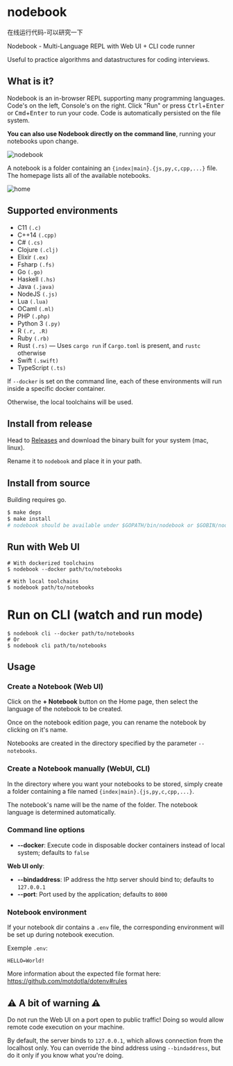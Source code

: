 # nodebook

在线运行代码-可以研究一下


Nodebook - Multi-Language REPL with Web UI + CLI code runner

Useful to practice algorithms and datastructures for coding interviews.

## What is it?

Nodebook is an in-browser REPL supporting many programming languages. Code's on the left, Console's on the right. Click "Run" or press <kbd>Ctrl</kbd>+<kbd>Enter</kbd> or <kbd>Cmd</kbd>+<kbd>Enter</kbd> to run your code.
Code is automatically persisted on the file system.

**You can also use Nodebook directly on the command line**, running your notebooks upon change.

![nodebook](https://user-images.githubusercontent.com/4974818/45320903-2cdec280-b544-11e8-9b2e-067b646de751.png)

A notebook is a folder containing an `{index|main}.{js,py,c,cpp,...}` file. The homepage lists all of the available notebooks.

![home](https://user-images.githubusercontent.com/4974818/45383977-fde05380-b60c-11e8-91cc-06548dd4fae8.png)

## Supported environments

* C11 `(.c)`
* C++14 `(.cpp)`
* C# `(.cs)`
* Clojure `(.clj)`
* Elixir `(.ex)`
* Fsharp `(.fs)`
* Go `(.go)`
* Haskell `(.hs)`
* Java `(.java)`
* NodeJS `(.js)`
* Lua `(.lua)`
* OCaml `(.ml)`
* PHP `(.php)`
* Python 3 `(.py)`
* R `(.r, .R)`
* Ruby `(.rb)`
* Rust `(.rs)` — Uses `cargo run` if `Cargo.toml` is present, and `rustc` otherwise
* Swift `(.swift)`
* TypeScript `(.ts)`

If `--docker` is set on the command line, each of these environments will run inside a specific docker container.

Otherwise, the local toolchains will be used.

## Install from release

Head to [Releases](https://github.com/netgusto/nodebook/releases/latest) and download the binary built for your system (mac, linux).

Rename it to `nodebook` and place it in your path.

## Install from source

Building requires go.

```bash
$ make deps
$ make install
# nodebook should be available under $GOPATH/bin/nodebook or $GOBIN/nodebook
```

## Run with Web UI

```
# With dockerized toolchains
$ nodebook --docker path/to/notebooks

# With local toolchains
$ nodebook path/to/notebooks
```

# Run on CLI (watch and run mode)

```
$ nodebook cli --docker path/to/notebooks
# Or
$ nodebook cli path/to/notebooks
```

## Usage

### Create a Notebook (Web UI)

Click on the **+ Notebook** button on the Home page, then select the language of the notebook to be created.

Once on the notebook edition page, you can rename the notebook by clicking on it's name.

Notebooks are created in the directory specified by the parameter `--notebooks`.

### Create a Notebook manually (WebUI, CLI)

In the directory where you want your notebooks to be stored, simply create a folder containing a file named `{index|main}.{js,py,c,cpp,...}`.

The notebook's name will be the name of the folder. The notebook language is determined automatically.

### Command line options

* **--docker**: Execute code in disposable docker containers instead of local system; defaults to `false`

**Web UI only**:

* **--bindaddress**: IP address the http server should bind to; defaults to `127.0.0.1`
* **--port**: Port used by the application; defaults to `8000`

### Notebook environment

If your notebook dir contains a `.env` file, the corresponding environment will be set up during notebook execution.

Exemple `.env`:

```
HELLO=World!
```

More information about the expected file format here: <https://github.com/motdotla/dotenv#rules>

## ⚠️ A bit of warning ⚠️

Do not run the Web UI on a port open to public traffic! Doing so would allow remote code execution on your machine.

By default, the server binds to `127.0.0.1`, which allows connection from the localhost only. You can override the bind address using `--bindaddress`, but do it only if you know what you're doing.

